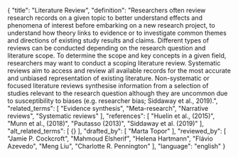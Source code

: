 {
  "title": "Literature Review",
  "definition": "Researchers often review research records on a given topic to better understand effects and phenomena of interest before embarking on a new research project, to understand how theory links to evidence or to investigate common themes and directions of existing study results and claims. Different types of reviews can be conducted depending on the research question and literature scope. To determine the scope and key concepts in a given field, researchers may want to conduct a scoping literature review. Systematic reviews aim to access and review all available records for the most accurate and unbiased representation of existing literature. Non-systematic or focused literature reviews synthesise information from a selection of studies relevant to the research question although they are uncommon due to susceptibility to biases (e.g. researcher bias; Siddaway et al., 2019).",
  "related_terms": [
    "Evidence synthesis",
    "Meta-research",
    "Narrative reviews",
    "Systematic reviews"
  ],
  "references": [
    "Huelin et al., (2015)",
    "Munn et al., (2018)",
    "Pautasso (2013)",
    "Siddaway et al. (2019)"
  ],
  "alt_related_terms": [
    {}
  ],
  "drafted_by": [
    "Marta Topor"
  ],
  "reviewed_by": [
    "Jamie P. Cockcroft",
    "Mahmoud Elsherif",
    "Helena Hartmann",
    "Flávio Azevedo",
    "Meng Liu",
    "Charlotte R. Pennington"
  ],
  "language": "english"
}
